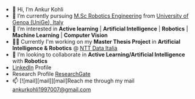 - 👋 Hi, I’m Ankur Kohli
- 🌱 I’m currently pursuing [M.Sc Robotics Engineering](https://corsi.unige.it/corsi/10635) from [University of Genoa (UniGe), Italy](https://unige.it/en)
- 👀 I’m interested in **Active learning** | **Artificial Intelligence** | **Robotics** | **Machine Learning** | **Computer Vision**
- 👨‍💻 Currently I'm working on my **Master Thesis Project** in **Artificial Intelligence & Robotics** @ [NTT Data Italia](https://it.nttdata.com/)
- 💞️ I’m looking to collaborate in **Active Learning/Artificial Intelligence** with **Robotics**
- [LinkedIn](https://www.linkedin.com/in/ankur-kohli-7a5865157/) Profile
- Research Profile [ResearchGate](https://www.researchgate.net/profile/Ankur-Kohli-4)
- 📫 [![mail][mail]][mail]Reach me through my mail ankurkohli1997007@gmail.com 

<!---
ankurkohli007/ankurkohli007 is a ✨ special ✨ repository because its `README.md` (this file) appears on your GitHub profile.
You can click the Preview link to take a look at your changes.
--->
